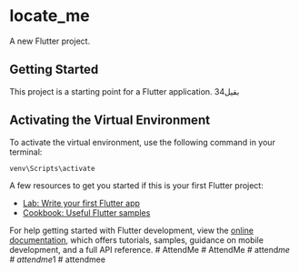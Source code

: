  # locate_me

A new Flutter project.

## Getting Started

This project is a starting point for a Flutter application.
بقيل34
## Activating the Virtual Environment

To activate the virtual environment, use the following command in your terminal:

```bash
venv\Scripts\activate
```


A few resources to get you started if this is your first Flutter project:

- [Lab: Write your first Flutter app](https://docs.flutter.dev/get-started/codelab)
- [Cookbook: Useful Flutter samples](https://docs.flutter.dev/cookbook)

For help getting started with Flutter development, view the
[online documentation](https://docs.flutter.dev/), which offers tutorials,
samples, guidance on mobile development, and a full API reference.
#   A t t e n d M e  
 #   A t t e n d M e  
 #   a t t e n d _ m e  
 #   a t t e n d m e _ 1  
 #   a t t e n d m e e  
 